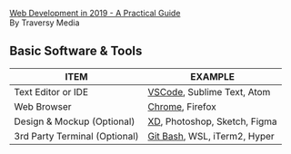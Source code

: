 [Web Development in 2019 - A Practical Guide](https://youtu.be/UnTQVlqmDQ0)  
By Traversy Media

## Basic Software & Tools  
ITEM | EXAMPLE
---- | ---------
Text Editor or IDE | [VSCode](https://code.visualstudio.com/), Sublime Text, Atom
Web Browser | [Chrome](https://www.google.com/chrome/), Firefox
Design & Mockup (Optional) | [XD](https://www.adobe.com/products/xd.html), Photoshop, Sketch, Figma
3rd Party Terminal (Optional) | [Git Bash](https://git-scm.com/downloads), WSL, iTerm2, Hyper

